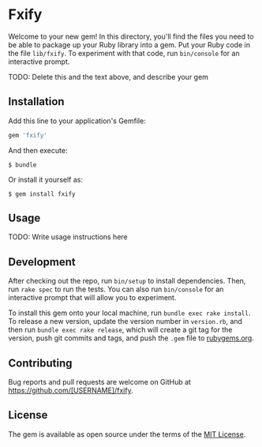 # Fxify

Welcome to your new gem! In this directory, you'll find the files you need to be able to package up your Ruby library into a gem. Put your Ruby code in the file `lib/fxify`. To experiment with that code, run `bin/console` for an interactive prompt.

TODO: Delete this and the text above, and describe your gem

## Installation

Add this line to your application's Gemfile:

```ruby
gem 'fxify'
```

And then execute:

    $ bundle

Or install it yourself as:

    $ gem install fxify

## Usage

TODO: Write usage instructions here

## Development

After checking out the repo, run `bin/setup` to install dependencies. Then, run `rake spec` to run the tests. You can also run `bin/console` for an interactive prompt that will allow you to experiment.

To install this gem onto your local machine, run `bundle exec rake install`. To release a new version, update the version number in `version.rb`, and then run `bundle exec rake release`, which will create a git tag for the version, push git commits and tags, and push the `.gem` file to [rubygems.org](https://rubygems.org).

## Contributing

Bug reports and pull requests are welcome on GitHub at https://github.com/[USERNAME]/fxify.


## License

The gem is available as open source under the terms of the [MIT License](http://opensource.org/licenses/MIT).

